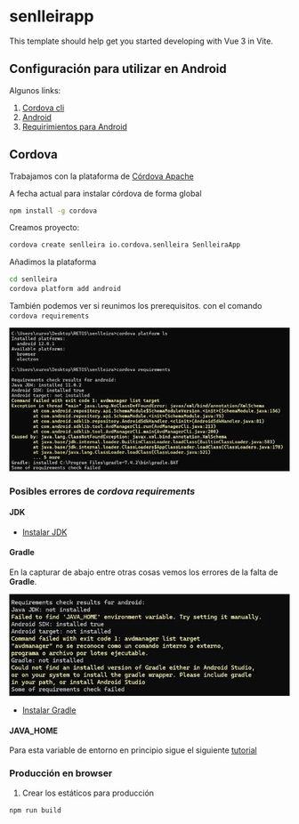 # senlleirapp

This template should help get you started developing with Vue 3 in Vite.

## Configuración para utilizar en Android

Algunos links:

1. [Cordova cli](https://cordova.apache.org/docs/en/12.x/guide/cli/index.html)
2. [Android](https://cordova.apache.org/docs/en/12.x/guide/platforms/android/index.html)
3. [Requirimientos para Android](https://cordova.apache.org/docs/en/12.x/guide/platforms/android/index.html#requirements-and-support)

## Cordova

Trabajamos con la plataforma de [Córdova Apache](https://cordova.apache.org/)

A fecha actual para instalar córdova de forma global

```sh
npm install -g cordova
```

Creamos proyecto:

```sh
cordova create senlleira io.cordova.senlleira SenlleiraApp
```

Añadimos la plataforma

```sh
cd senlleira
cordova platform add android
```

También podemos ver si reunimos los prerequisitos. con el comando <code>cordova requirements</code>

<img src="./assets/cordova-ls-requirements-cmd.webp" with="600" alt="Resultado al comprobar los requirimientos con la plataforma android">

### Posibles errores de _cordova requirements_

#### JDK

- [Instalar JDK](https://www.oracle.com/java/technologies/downloads/)

#### Gradle

En la capturar de abajo entre otras cosas vemos los errores de la falta de **Gradle**.

<img src="./assets/gradle-not-installed.webp" with="600" alt="Errores, entre ellos el de gradle">

- [Instalar Gradle](https://gradle.org/install/)

#### JAVA_HOME

Para esta variable de entorno en principio sigue el siguiente [tutorial](https://www.aprenderaprogramar.com/index.php?option=com_content&view=article&id=389:configurar-java-en-windows-variables-de-entorno-javahome-y-path-cu00610b&catid=68&Itemid=188)



### Producción en browser

1. Crear los estáticos para producción

```sh
npm run build
```
